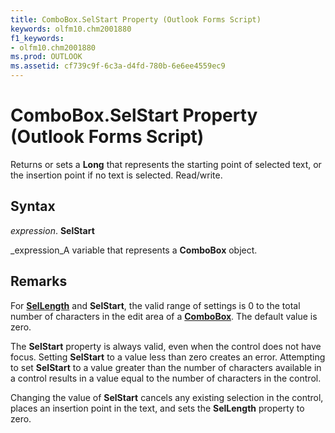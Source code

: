 ```yaml
---
title: ComboBox.SelStart Property (Outlook Forms Script)
keywords: olfm10.chm2001880
f1_keywords:
- olfm10.chm2001880
ms.prod: OUTLOOK
ms.assetid: cf739c9f-6c3a-d4fd-780b-6e6ee4559ec9
---
```



# ComboBox.SelStart Property (Outlook Forms Script)

Returns or sets a  **Long** that represents the starting point of selected text, or the insertion point if no text is selected. Read/write.


## Syntax

 _expression_. **SelStart**

 _expression_A variable that represents a  **ComboBox** object.


## Remarks

For  **[SelLength](combobox-sellength-property-outlook-forms-script.md)** and **SelStart**, the valid range of settings is 0 to the total number of characters in the edit area of a  **[ComboBox](combobox-object-outlook-forms-script.md)**. The default value is zero.

The  **SelStart** property is always valid, even when the control does not have focus. Setting **SelStart** to a value less than zero creates an error. Attempting to set **SelStart** to a value greater than the number of characters available in a control results in a value equal to the number of characters in the control.

Changing the value of  **SelStart** cancels any existing selection in the control, places an insertion point in the text, and sets the **SelLength** property to zero.


